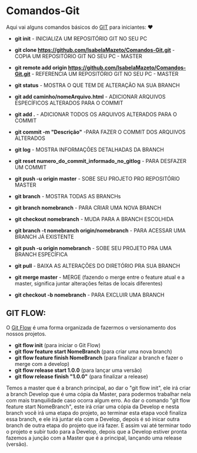 # Comandos-Git
Aqui vai alguns comandos básicos do <a href="https://git-scm.com/book/pt-br/v1/Primeiros-passos-No%C3%A7%C3%B5es-B%C3%A1sicas-de-Git" target="_blank">GIT</a> para iniciantes: ❤️

* **git init** - INICIALIZA UM REPOSITÓRIO GIT NO SEU PC

* **git clone https://github.com/IsabelaMazeto/Comandos-Git.git** - COPIA UM REPOSITÓRIO GIT NO SEU PC - MASTER

* **git remote add origin https://github.com/IsabelaMazeto/Comandos-Git.git** - REFERENCIA UM REPOSITÓRIO GIT NO SEU PC - MASTER

* **git status** - MOSTRA O QUE TEM DE ALTERAÇÃO NA SUA BRANCH

* **git add caminho/nomeArquivo.html** - ADICIONAR ARQUIVOS ESPECÍFICOS ALTERADOS PARA O COMMIT

* **git add .** - ADICIONAR TODOS OS ARQUIVOS ALTERADOS PARA O COMMIT

* **git commit -m "Descrição"** -PARA FAZER O COMMIT DOS ARQUIVOS ALTERADOS

* **git log** - MOSTRA INFORMAÇÕES DETALHADAS DA BRANCH

* **git reset numero_do_commit_informado_no_gitlog** - PARA DESFAZER UM COMMIT

* **git push -u origin master** - SOBE SEU PROJETO PRO REPOSITÓRIO MASTER

* **git branch** - MOSTRA TODAS AS BRANCHs

* **git branch nomebranch** - PARA CRIAR UMA NOVA BRANCH

* **git checkout nomebranch** - MUDA PARA A BRANCH ESCOLHIDA

* **git branch -t nomebranch origin/nomebranch** - PARA ACESSAR UMA BRANCH JÁ EXISTENTE

* **git push -u origin nomebranch** - SOBE SEU PROJETO PRA UMA BRANCH ESPECÍFICA

* **git pull** - BAIXA AS ALTERAÇÕES DO DIRETÓRIO PRA SUA BRANCH

* **git merge master** - MERGE (fazendo o merge entre o feature atual e a master, significa juntar alterações feitas de locais diferentes)

* **git checkout -b nomebranch** - PARA EXCLUIR UMA BRANCH

## GIT FLOW:

O <a href="https://medium.com/trainingcenter/utilizando-o-fluxo-git-flow-e63d5e0d5e04" target="_blank">Git Flow</a> é uma forma organizada de fazermos o versionamento dos nossos projetos.

* **git flow init** (para iniciar o Git Flow)
* **git flow feature start NomeBranch** (para criar uma nova branch)
* **git flow feature finish NomeBranch** (para finalizar a branch e fazer o merge com a develop)
* **git flow release start 1.0.0** (para lançar uma versão)
* **git flow release finish "1.0.0"** (para finalizar a release)

Temos a master que é a branch principal, ao dar o "git flow init", ele irá criar a branch Develop que é uma cópia da Master, para podermos trabalhar nela com mais tranquilidade caso ocorra algum erro. Ao dar o comando "git flow feature start NomeBranch", este irá criar uma cópia da Develop e nesta branch você irá uma etapa do projeto, ao terminar esta etapa você finaliza essa branch, e ele irá juntar ela com a Develop, depois é só inicar outra branch de outra etapa do projeto que irá fazer. E assim vai até terminar todo o projeto e subir tudo para a Develop, depois que a Develop estiver pronta fazemos a junção com a Master que é a principal, lançando uma release (versão).
